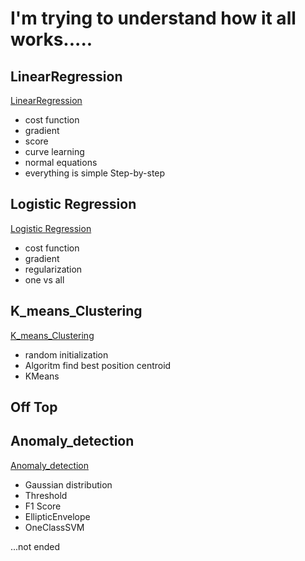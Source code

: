 # I'm trying to understand how it all works.....

## LinearRegression
[LinearRegression](https://github.com/beifa/ML-models/blob/master/Linear_regression.ipynb)
- cost function
- gradient
- score
- curve learning 
- normal equations
- everything is simple Step-by-step

## Logistic Regression
[Logistic Regression](https://github.com/beifa/ML-models/blob/master/Logistic_Regression.ipynb)
- cost function
- gradient
- regularization
- one vs all

## K_means_Clustering
[K_means_Clustering](https://github.com/beifa/ML-models/blob/master/K_means_Clustering.ipynb)
- random initialization
- Algoritm find best position centroid
- KMeans

## Off Top

## Anomaly_detection
[Anomaly_detection](https://github.com/beifa/ML-models/blob/master/Anomaly_detection.ipynb)
- Gaussian distribution
- Threshold
- F1 Score
- EllipticEnvelope
- OneClassSVM

...not ended
